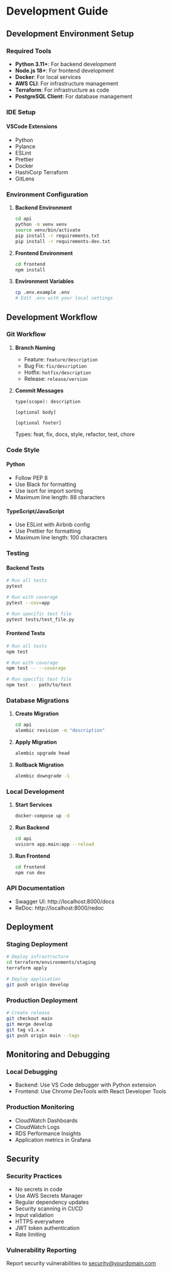 # Development Guide

## Development Environment Setup

### Required Tools

- **Python 3.11+**: For backend development
- **Node.js 18+**: For frontend development
- **Docker**: For local services
- **AWS CLI**: For infrastructure management
- **Terraform**: For infrastructure as code
- **PostgreSQL Client**: For database management

### IDE Setup

#### VSCode Extensions
- Python
- Pylance
- ESLint
- Prettier
- Docker
- HashiCorp Terraform
- GitLens

### Environment Configuration

1. **Backend Environment**
   ```bash
   cd api
   python -m venv venv
   source venv/bin/activate
   pip install -r requirements.txt
   pip install -r requirements-dev.txt
   ```

2. **Frontend Environment**
   ```bash
   cd frontend
   npm install
   ```

3. **Environment Variables**
   ```bash
   cp .env.example .env
   # Edit .env with your local settings
   ```

## Development Workflow

### Git Workflow

1. **Branch Naming**
   - Feature: `feature/description`
   - Bug Fix: `fix/description`
   - Hotfix: `hotfix/description`
   - Release: `release/version`

2. **Commit Messages**
   ```
   type(scope): description

   [optional body]

   [optional footer]
   ```
   Types: feat, fix, docs, style, refactor, test, chore

### Code Style

#### Python
- Follow PEP 8
- Use Black for formatting
- Use isort for import sorting
- Maximum line length: 88 characters

#### TypeScript/JavaScript
- Use ESLint with Airbnb config
- Use Prettier for formatting
- Maximum line length: 100 characters

### Testing

#### Backend Tests
```bash
# Run all tests
pytest

# Run with coverage
pytest --cov=app

# Run specific test file
pytest tests/test_file.py
```

#### Frontend Tests
```bash
# Run all tests
npm test

# Run with coverage
npm test -- --coverage

# Run specific test file
npm test -- path/to/test
```

### Database Migrations

1. **Create Migration**
   ```bash
   cd api
   alembic revision -m "description"
   ```

2. **Apply Migration**
   ```bash
   alembic upgrade head
   ```

3. **Rollback Migration**
   ```bash
   alembic downgrade -1
   ```

### Local Development

1. **Start Services**
   ```bash
   docker-compose up -d
   ```

2. **Run Backend**
   ```bash
   cd api
   uvicorn app.main:app --reload
   ```

3. **Run Frontend**
   ```bash
   cd frontend
   npm run dev
   ```

### API Documentation

- Swagger UI: http://localhost:8000/docs
- ReDoc: http://localhost:8000/redoc

## Deployment

### Staging Deployment
```bash
# Deploy infrastructure
cd terraform/environments/staging
terraform apply

# Deploy application
git push origin develop
```

### Production Deployment
```bash
# Create release
git checkout main
git merge develop
git tag v1.x.x
git push origin main --tags
```

## Monitoring and Debugging

### Local Debugging
- Backend: Use VS Code debugger with Python extension
- Frontend: Use Chrome DevTools with React Developer Tools

### Production Monitoring
- CloudWatch Dashboards
- CloudWatch Logs
- RDS Performance Insights
- Application metrics in Grafana

## Security

### Security Practices
- No secrets in code
- Use AWS Secrets Manager
- Regular dependency updates
- Security scanning in CI/CD
- Input validation
- HTTPS everywhere
- JWT token authentication
- Rate limiting

### Vulnerability Reporting
Report security vulnerabilities to security@yourdomain.com
